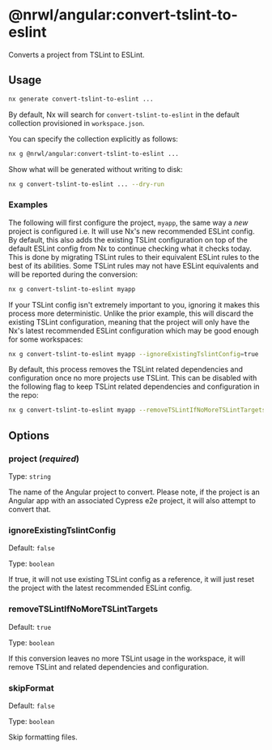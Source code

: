 # @nrwl/angular:convert-tslint-to-eslint

Converts a project from TSLint to ESLint.

## Usage

```bash
nx generate convert-tslint-to-eslint ...
```

By default, Nx will search for `convert-tslint-to-eslint` in the default collection provisioned in `workspace.json`.

You can specify the collection explicitly as follows:

```bash
nx g @nrwl/angular:convert-tslint-to-eslint ...
```

Show what will be generated without writing to disk:

```bash
nx g convert-tslint-to-eslint ... --dry-run
```

### Examples

The following will first configure the project, `myapp`, the same way a _new_ project is configured i.e. It will use Nx's new recommended ESLint config. By default, this also adds the existing TSLint configuration on top of the default ESLint config from Nx to continue checking what it checks today. This is done by migrating TSLint rules to their equivalent ESLint rules to the best of its abilities. Some TSLint rules may not have ESLint equivalents and will be reported during the conversion:

```bash
nx g convert-tslint-to-eslint myapp
```

If your TSLint config isn't extremely important to you, ignoring it makes this process more deterministic. Unlike the prior example, this will discard the existing TSLint configuration, meaning that the project will only have the Nx's latest recommended ESLint configuration which may be good enough for some workspaces:

```bash
nx g convert-tslint-to-eslint myapp --ignoreExistingTslintConfig=true
```

By default, this process removes the TSLint related dependencies and configuration once no more projects use TSLint. This can be disabled with the following flag to keep TSLint related dependencies and configuration in the repo:

```bash
nx g convert-tslint-to-eslint myapp --removeTSLintIfNoMoreTSLintTargets=false
```

## Options

### project (_**required**_)

Type: `string`

The name of the Angular project to convert. Please note, if the project is an Angular app with an associated Cypress e2e project, it will also attempt to convert that.

### ignoreExistingTslintConfig

Default: `false`

Type: `boolean`

If true, it will not use existing TSLint config as a reference, it will just reset the project with the latest recommended ESLint config.

### removeTSLintIfNoMoreTSLintTargets

Default: `true`

Type: `boolean`

If this conversion leaves no more TSLint usage in the workspace, it will remove TSLint and related dependencies and configuration.

### skipFormat

Default: `false`

Type: `boolean`

Skip formatting files.
